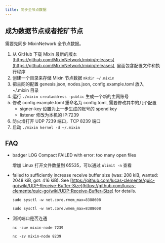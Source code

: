 ```yaml
---
title: 同步全节点数据
---
```


## 成为数据节点或者挖矿节点

需要先同步 MixinNetwork 全节点数据。

1. 从 GitHub 下载 Mixin 最新的版本 [https://github.com/MixinNetwork/mixin/releases](https://github.com/MixinNetwork/mixin/releases), 里面包含配置文件和执行程序
2. 创建一个目录来存储 Mixin 节点数据 `mkdir ~/.mixin`
3. 把主网的配置 genesis.json, nodes.json, config.example.toml 放入 ~/.mixin 目录
4. 运行 `./mixin creataddress -public` 生成一个新的主网账号
5. 修改 config.example.toml 重命名为 config.toml, 需要修改其中的几个配置
   - signer-key 设置为上一步生成的账号的 spend key
   - listener 修改为本机的 IP:7239
6. 防火墙打开 UDP 7239 端口，TCP 8239 端口
7. 启动 `./mixin kernel -d ~/.mixin`

## FAQ

- badger LOG Compact FAILED with error: too many open files

  增加 Linux 打开文件数量到 65535，可以通过 `ulimit -n` 查看

- failed to sufficiently increase receive buffer size (was: 208 kiB, wanted: 2048 kiB, got: 416 kiB). See [https://github.com/lucas-clemente/quic-go/wiki/UDP-Receive-Buffer-Size](https://github.com/lucas-clemente/quic-go/wiki/UDP-Receive-Buffer-Size) for details.

  `sudo sysctl -w net.core.rmem_max=8388608`

  `sudo sysctl -w net.core.wmem_max=8388608`

- 测试端口是否连通

  `nc -zuv mixin-node 7239`

  `nc -zv mixin-node 8239`
